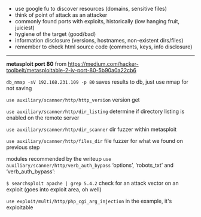 * use google fu to discover resources (domains, sensitive files)
* think of point of attack as an attacker
* commonly found ports with exploits, historically (low hanging fruit, juiciest)
* hygiene of the target (good/bad)
* information disclosure (versions, hostnames, non-existent dirs/files)
* remember to check html source code (comments, keys, info disclosure)

---

**metasploit port 80** from https://medium.com/hacker-toolbelt/metasploitable-2-iv-port-80-5b90a0a22cb6

`db_nmap -sV 192.168.231.109 -p 80`
saves results to db, just use nmap for not saving

`use auxiliary/scanner/http/http_version`
version get

`use auxiliary/scanner/http/dir_listing`
determine if directory listing is enabled on the remote server

`use auxiliary/scanner/http/dir_scanner`
dir fuzzer within metasploit

`use auxiliary/scanner/http/files_dir`
file fuzzer for what we found on previous step

modules recommended by the writeup
`use auxiliary/scanner/http/verb_auth_bypass`
‘options’, ‘robots_txt’ and ‘verb_auth_bypass’:

`$ searchsploit apache | grep 5.4.2`
check for an attack vector on an exploit (goes into exploit area, oh well)

`use exploit/multi/http/php_cgi_arg_injection`
in the example, it's exploitable